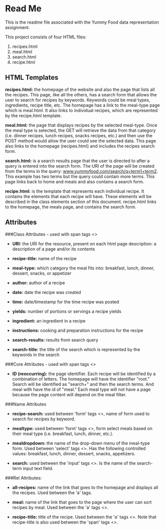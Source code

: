 Read Me
=========

This is the readme file associated with the Yummy Food data representation assignment.

This project consists of four HTML files:
   1) recipes.html
   2) meal.html
   3) search.html
   4) recipe.html


HTML Templates
-
**recipes.html:** the homepage of the website and also the page that lists all the recipes. This page, like all the others, has a search form that allows the user to search for recipes by keywords. Keywords could be meal types, ingredients,  recipe title, etc. The homepage has a link to the meal-type page which is meal.html. It also links to individual recipes, which are represented by the recipe.html template.

**meal.html:** the page that displays recipes by the selected meal-type. Once the meal type is selected, the GET will retrieve the data from that category (i.e. dinner recipes, lunch recipes, snacks recipes, etc.) and then use the POST method would allow the user could see the selected data.
This page also links to the homepage (recipes.html) and includes the recipes search form.

**search.html:** is a search results page that the user is directed to after a query is entered into the search form. The URI of the page will be created from the terms in the query: www.yummyfood.com/search/q=term1+term2. This example has two terms but the query could contain more terms. This page links back to home and meals and also contains a search form. 

**recipe.html:** is the template that represents each individual recipe. It contains the elements that each recipe will have. These elements will be described in the class elements section of this document. recipe.html links to the homepage, the meals page, and contains the search form.



Attributes
-----------

###Class Attributes - used with span tags <>


* **URI:** the URI for the resource, present on each html page
description: a description of a page and/or its contents

* **recipe-title:** name of the recipe

* **meal-type:** which category the meal fits into: breakfast, lunch, dinner, dessert, snacks, or appetizer

* **author:** author of a recipe

* **date:** date the recipe was created

* **time:** date/timestamp for the time recipe was posted

* **yields:** number of portions or servings a recipe yields

* **ingredient:** an ingredient in a recipe 

* **instructions:** cooking and preparation instructions for the recipe

* **search-results:** results from search query

* **search-title:** the title of the search which is represented by the keywords in the search

###Core Attributes - used with span tags <>

* **ID (reoccurring):** the page identifier. Each recipe will be identified by a combination of letters. The homepage will have the identifier "root." Search will be identified as "search+" and then the search terms. And meal with have the id of "meal." Each meal type will not have a page because the page content will depend on the meal filter.

###Name Attributes

* **recipe-search:** used between 'form' tags <>, name of form used to search for recipes by keyword. 

* **mealtype:** used between 'form' tags <>, form select meals based on their meal type (i.e. breakfast, lunch, dinner, etc.).

* **mealdropdown:** the name of the drop-down menu of the meal-type form. Used between 'select' tags <>. Has the following controlled values: breakfast, lunch, dinner, dessert, snacks, appetizers.

* **search:** used between the 'input' tags <>. Is the name of the search-term input text field. 

###Rel Attributes:

* **all-recipes:** name of the link that goes to the homepage and displays all the recipes. Used between the 'a' tags.

* **meal:** name of the link that goes to the page where the user can sort recipes by meal. Used between the 'a' tags <>. 

* **recipe-title:** title of the recipe. Used between the 'a' tags <>. Note that recipe-title is also used between the 'span' tags <>.

  

    